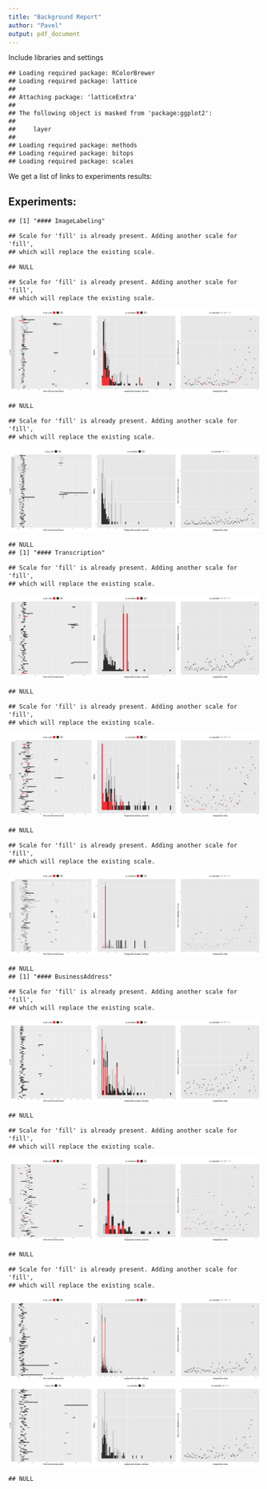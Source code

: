 ```yaml
---
title: "Background Report"
author: "Pavel"
output: pdf_document
---
```


Include libraries and settings


```
## Loading required package: RColorBrewer
## Loading required package: lattice
## 
## Attaching package: 'latticeExtra'
## 
## The following object is masked from 'package:ggplot2':
## 
##     layer
## 
## Loading required package: methods
## Loading required package: bitops
## Loading required package: scales
```

We get a list of links to experiments results:



## Experiments:


```
## [1] "#### ImageLabeling"
```

```
## Scale for 'fill' is already present. Adding another scale for 'fill',
## which will replace the existing scale.
```

```
## NULL
```

```
## Scale for 'fill' is already present. Adding another scale for 'fill',
## which will replace the existing scale.
```

![plot of chunk unnamed-chunk-3](figure/unnamed-chunk-3-1.png) 

```
## NULL
```

```
## Scale for 'fill' is already present. Adding another scale for 'fill',
## which will replace the existing scale.
```

![plot of chunk unnamed-chunk-3](figure/unnamed-chunk-3-2.png) 

```
## NULL
## [1] "#### Transcription"
```

```
## Scale for 'fill' is already present. Adding another scale for 'fill',
## which will replace the existing scale.
```

![plot of chunk unnamed-chunk-3](figure/unnamed-chunk-3-3.png) 

```
## NULL
```

```
## Scale for 'fill' is already present. Adding another scale for 'fill',
## which will replace the existing scale.
```

![plot of chunk unnamed-chunk-3](figure/unnamed-chunk-3-4.png) 

```
## NULL
```

```
## Scale for 'fill' is already present. Adding another scale for 'fill',
## which will replace the existing scale.
```

![plot of chunk unnamed-chunk-3](figure/unnamed-chunk-3-5.png) 

```
## NULL
## [1] "#### BusinessAddress"
```

```
## Scale for 'fill' is already present. Adding another scale for 'fill',
## which will replace the existing scale.
```

![plot of chunk unnamed-chunk-3](figure/unnamed-chunk-3-6.png) 

```
## NULL
```

```
## Scale for 'fill' is already present. Adding another scale for 'fill',
## which will replace the existing scale.
```

![plot of chunk unnamed-chunk-3](figure/unnamed-chunk-3-7.png) 

```
## NULL
```

```
## Scale for 'fill' is already present. Adding another scale for 'fill',
## which will replace the existing scale.
```

![plot of chunk unnamed-chunk-3](figure/unnamed-chunk-3-8.png) ![plot of chunk unnamed-chunk-3](figure/unnamed-chunk-3-9.png) 

```
## NULL
```
